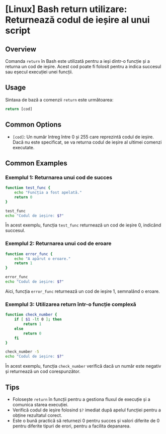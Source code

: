 # [Linux] Bash return utilizare: Returnează codul de ieșire al unui script

## Overview
Comanda `return` în Bash este utilizată pentru a ieși dintr-o funcție și a returna un cod de ieșire. Acest cod poate fi folosit pentru a indica succesul sau eșecul execuției unei funcții.

## Usage
Sintaxa de bază a comenzii `return` este următoarea:

```bash
return [cod]
```

## Common Options
- `[cod]`: Un număr întreg între 0 și 255 care reprezintă codul de ieșire. Dacă nu este specificat, se va returna codul de ieșire al ultimei comenzi executate.

## Common Examples

### Exemplul 1: Returnarea unui cod de succes
```bash
function test_func {
    echo "Funcția a fost apelată."
    return 0
}

test_func
echo "Codul de ieșire: $?"
```
În acest exemplu, funcția `test_func` returnează un cod de ieșire 0, indicând succesul.

### Exemplul 2: Returnarea unui cod de eroare
```bash
function error_func {
    echo "A apărut o eroare."
    return 1
}

error_func
echo "Codul de ieșire: $?"
```
Aici, funcția `error_func` returnează un cod de ieșire 1, semnalând o eroare.

### Exemplul 3: Utilizarea return într-o funcție complexă
```bash
function check_number {
    if [ $1 -lt 0 ]; then
        return 1
    else
        return 0
    fi
}

check_number -5
echo "Codul de ieșire: $?"
```
În acest exemplu, funcția `check_number` verifică dacă un număr este negativ și returnează un cod corespunzător.

## Tips
- Folosește `return` în funcții pentru a gestiona fluxul de execuție și a comunica starea execuției.
- Verifică codul de ieșire folosind `$?` imediat după apelul funcției pentru a obține rezultatul corect.
- Este o bună practică să returnezi 0 pentru succes și valori diferite de 0 pentru diferite tipuri de erori, pentru a facilita depanarea.
